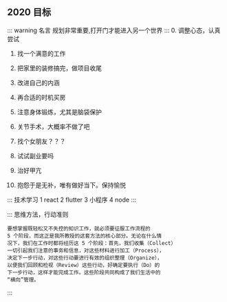 ## 2020 目标

::: warning 名言
规划非常重要,打开门才能进入另一个世界
:::
0. 调整心态，认真尝试

1. 找一个满意的工作

2. 把家里的装修搞完，做项目收尾

3. 改进自己的内涵

4. 再合适的时机买房

5. 注意身体锻炼，尤其是脑袋保护

6. 关节手术，大概率不做了吧

7. 找个女朋友？？？

8. 试试副业要吗

9. 治好甲亢

10. 抱怨于是无补，唯有做好当下。保持愉悦


::: 技术学习
    1 react
    2 flutter
    3 小程序
    4 node
:::


::: 思维方法，行动准则

    要想掌握既轻松又不失控的知识工作，就必须要征服工作流程的
    5 个阶段，而这正是我所教授的这套方法的核心部分。无论在什么情
    况下，我们在工作时都将经历这 5 个阶段：首先，我们收集（Collect）
    一切引起我们注意的事务和信息，对这些材料进行加工（Process），
    决定下一步行动，对这些行动要进行有效的组织整理（Organize），
    以便我们回顾和检视（Review）这些行动，好确定要执行（Do）的
    下一步行动，这样才能完成工作。这些阶段共同构成了我们生活中的
    “横向”管理。
:::